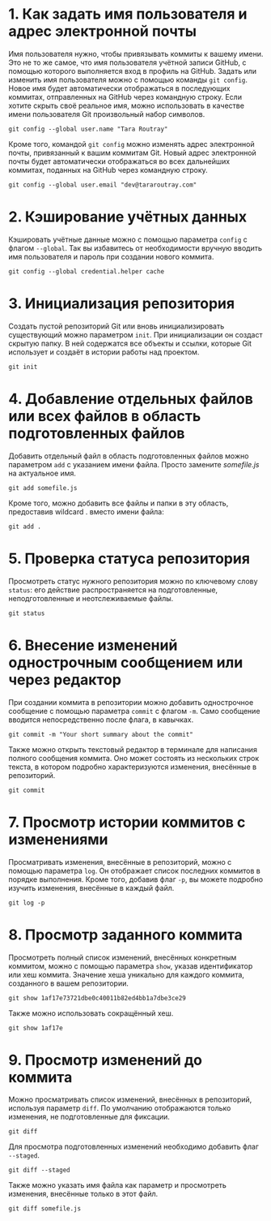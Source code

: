 # 1. Как задать имя пользователя и адрес электронной почты

Имя пользователя нужно, чтобы привязывать коммиты к вашему имени. Это не то же самое, что имя пользователя учётной записи GitHub, с помощью которого выполняется вход в профиль на GitHub. Задать или изменить имя пользователя можно с помощью команды `git config`. Новое имя будет автоматически отображаться в последующих коммитах, отправленных на GitHub через командную строку. Если хотите скрыть своё реальное имя, можно использовать в качестве имени пользователя Git произвольный набор символов.

```
git config --global user.name "Tara Routray"
```

Кроме того, командой `git config` можно изменять адрес электронной почты, привязанный к вашим коммитам Git. Новый адрес электронной почты будет автоматически отображаться во всех дальнейших коммитах, поданных на GitHub через командную строку.

``` 
git config --global user.email "dev@tararoutray.com" 
```

# 2. Кэширование учётных данных

Кэшировать учётные данные можно с помощью параметра `config` с флагом `--global`. Так вы избавитесь от необходимости вручную вводить имя пользователя и пароль при создании нового коммита.

```
git config --global credential.helper cache
```


# 3. Инициализация репозитория

Создать пустой репозиторий Git или вновь инициализировать существующий можно параметром `init`. При инициализации он создаст скрытую папку. В ней содержатся все объекты и ссылки, которые Git использует и создаёт в истории работы над проектом.

```
git init
```


# 4. Добавление отдельных файлов или всех файлов в область подготовленных файлов

Добавить отдельный файл в область подготовленных файлов можно параметром `add` с указанием имени файла. Просто замените _somefile.js_ на актуальное имя.

```
git add somefile.js
```

Кроме того, можно добавить все файлы и папки в эту область, предоставив wildcard . вместо имени файла:

```
git add .
```


# 5. Проверка статуса репозитория

Просмотреть статус нужного репозитория можно по ключевому слову `status`: его действие распространяется на подготовленные, неподготовленные и неотслеживаемые файлы.

```
git status
```


# 6. Внесение изменений однострочным сообщением или через редактор

При создании коммита в репозитории можно добавить однострочное сообщение с помощью параметра `commit` с флагом `-m`. Само сообщение вводится непосредственно после флага, в кавычках.

```
git commit -m "Your short summary about the commit"
```

Также можно открыть текстовый редактор в терминале для написания полного сообщения коммита. Оно может состоять из нескольких строк текста, в котором подробно характеризуются изменения, внесённые в репозиторий.

```
git commit
```


# 7. Просмотр истории коммитов с изменениями

Просматривать изменения, внесённые в репозиторий, можно с помощью параметра `log`. Он отображает список последних коммитов в порядке выполнения. Кроме того, добавив флаг `-p`, вы можете подробно изучить изменения, внесённые в каждый файл.

```
git log -p
```


# 8. Просмотр заданного коммита

Просмотреть полный список изменений, внесённых конкретным коммитом, можно с помощью параметра `show`, указав идентификатор или хеш коммита. Значение хеша уникально для каждого коммита, созданного в вашем репозитории.

```
git show 1af17e73721dbe0c40011b82ed4bb1a7dbe3ce29
```

Также можно использовать сокращённый хеш.

```
git show 1af17e
```


# 9. Просмотр изменений до коммита

Можно просматривать список изменений, внесённых в репозиторий, используя параметр `diff`. По умолчанию отображаются только изменения, не подготовленные для фиксации.

```
git diff
```

Для просмотра подготовленных изменений необходимо добавить флаг `--staged`.

```
git diff --staged
```

Также можно указать имя файла как параметр и просмотреть изменения, внесённые только в этот файл.

```
git diff somefile.js
```
